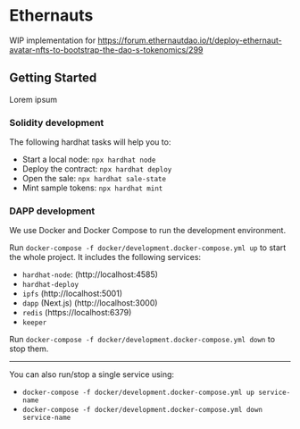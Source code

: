 # Ethernauts

WIP implementation for https://forum.ethernautdao.io/t/deploy-ethernaut-avatar-nfts-to-bootstrap-the-dao-s-tokenomics/299

## Getting Started

Lorem ipsum

### Solidity development

The following hardhat tasks will help you to:

- Start a local node: `npx hardhat node`
- Deploy the contract: `npx hardhat deploy`
- Open the sale: `npx hardhat sale-state`
- Mint sample tokens: `npx hardhat mint`

### DAPP development

We use Docker and Docker Compose to run the development environment.

Run `docker-compose -f docker/development.docker-compose.yml up` to start the whole project. It includes the following services:

- `hardhat-node`: (http://localhost:4585)
- `hardhat-deploy`
- `ipfs` (http://localhost:5001)
- `dapp` (Next.js) (http://localhost:3000)
- `redis` (https://localhost:6379)
- `keeper`

Run `docker-compose -f docker/development.docker-compose.yml down` to stop them.

---

You can also run/stop a single service using:

- `docker-compose -f docker/development.docker-compose.yml up service-name`
- `docker-compose -f docker/development.docker-compose.yml down service-name`
